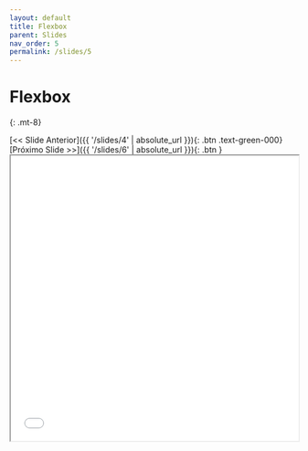```yaml
---
layout: default
title: Flexbox
parent: Slides
nav_order: 5
permalink: /slides/5
---
```


# Flexbox
{: .mt-8}

<span class="d-flex flex-justify-around mt-8">
[<< Slide Anterior]({{ '/slides/4' | absolute_url }}){: .btn .text-green-000}
[Próximo Slide >>]({{ '/slides/6' | absolute_url }}){: .btn }
</span>

<iframe src="{{ '/assets/slides/04_5-flexbox.pdf' | absolute_url }}" width="100%" height="500px">